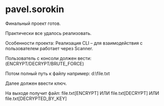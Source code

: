 # pavel.sorokin
Финальный проект готов.

Практически все удалось реализовать.

Особенности проекта:
Реализация CLI – для взаимодействия с пользователем работает через Scanner.

Пользователь с консоли должен вести:
(ENCRYPT/DECRYPT/BRUTE_FORCE)

Потом полный путь к файлу например: d:\file.txt

Далее должен ввести ключ.

На выходе получит файл: file.txt[ENCRYPT]  ИЛИ  file.txt[DECRYPT]  ИЛИ file.txt[DECRYPTED_BY_KEY]  

